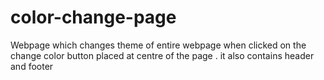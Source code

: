 # color-change-page
Webpage which changes theme of entire webpage when clicked on the change color button placed at centre of the page . it also contains header and footer 
